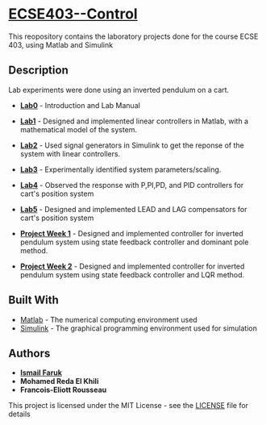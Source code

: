 # [ECSE403--Control](https://www.mcgill.ca/study/2018-2019/courses/ecse-403)

This reopository contains the laboratory projects done for the course ECSE 403, using Matlab and Simulink

## Description

Lab experiments were done using an inverted pendulum on a cart.

* [**Lab0**](Lab%200%20-%20Lab%20Manual/Lab_0.pdf) - Introduction and Lab Manual

*	[**Lab1**](Lab%201/Lab%201%20Report.pdf) - Designed and implemented linear controllers in Matlab, with a mathematical model of the system.

*	[**Lab2**](Lab%202/LAB2_Report_ECSE403.pdf) - Used signal generators in Simulink to get the reponse of the system with linear controllers.

*	[**Lab3**](Lab%203/Lab%203%20Report.pdf) - Experimentally identified system parameters/scaling.

*	[**Lab4**](Lab%204/Lab%20Report%204.pdf) - Observed the response with P,PI,PD, and PID controllers for cart's position system

*	[**Lab5**](Lab%205/Lab%205%20-%20Report.pdf) - Designed and implemented LEAD and LAG compensators for cart's position system

* [**Project Week 1**](Project/Report%206%20-%20403.pdf) - Designed and implemented controller for inverted pendulum system using state feedback controller and dominant pole method.

* [**Project Week 2**](Project/Report%207%20-%20403.pdf) - Designed and implemented controller for inverted pendulum system using state feedback controller and LQR method.


## Built With

* [Matlab](http://matlabacademy.mathworks.com/) - The numerical computing environment used
* [Simulink](https://www.mathworks.com/products/simulink.html) - The graphical programming environment used for simulation

## Authors

* [**Ismail Faruk**](https://github.com/ismailfaruk)
* **Mohamed Reda El Khili**
* **Francois-Eliott Rousseau**

This project is licensed under the MIT License - see the [LICENSE](LICENSE) file for details

